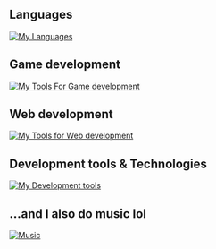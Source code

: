 ## Languages

[![My Languages](https://skillicons.dev/icons?i=html,css,sass,js,cs,java,swift)](https://skillicons.dev)

## Game development

[![My Tools For Game development](https://skillicons.dev/icons?i=unity,blender,visualstudio)](https://skillicons.dev)

## Web development

[![My Tools for Web development](https://skillicons.dev/icons?i=react,vite,nodejs,rabbitmq,bootstrap,mysql,netlify)](https://skillicons.dev)

## Development tools & Technologies

[![My Development tools](https://skillicons.dev/icons?i=figma,vscode,idea,git,codepen,maven,gradle,linux)](https://skillicons.dev)

## ...and I also do music lol

[![Music](https://skillicons.dev/icons?i=ableton)](https://skillicons.dev)

